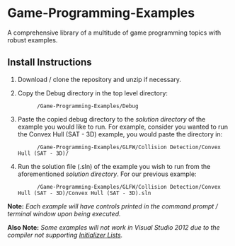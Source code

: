 # Game-Programming-Examples
A comprehensive library of a multitude of game programming topics with robust examples.
## Install Instructions
1. Download / clone the repository and unzip if necessary.
2. Copy the Debug directory in the top level directory:

      ```
            /Game-Programming-Examples/Debug
      ```
      
3. Paste the copied debug directory to the *solution directory* of the example you would like to run. For example, consider you wanted to run the Convex Hull (SAT - 3D) example, you would paste the directory in:

      ```
            /Game-Programming-Examples/GLFW/Collision Detection/Convex Hull (SAT - 3D)/
      ```
      
4. Run the solution file (.sln) of the example you wish to run from the aforementioned *solution directory*. For our previous example:

      ```
            /Game-Programming-Examples/GLFW/Collision Detection/Convex Hull (SAT - 3D)/Convex Hull (SAT - 3D).sln
      ```
      
**Note:** *Each example will have controls printed in the command prompt / terminal window upon being executed.*

**Also Note:** *Some examples will not work in Visual Studio 2012 due to the compiler not supporting [Initializer Lists](https://msdn.microsoft.com/en-us/library/vstudio/hh567368(v=vs.120).aspx).*
